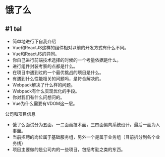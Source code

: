 # 饿了么

## #1 tel 

- 简单地进行下自我介绍
- Vue和ReactJS这样的组件相对以前的开发方式有什么不同。
- Vue和ReactJS的异同。
- 你自己进行前端技术选择的时候的一个考量依据是什么。
- 进行组件封装考察的点都是什么。
- 在项目中遇到过的一个最优挑战的项目是什么。
- 有遇到什么性能相关的问题吗，是符合解决的。
- Webpack解决了什么样的问题。
- Webpack有什么实现优化的手段。
- 你对我们有什么问想问的。
- Vue为什么需要有VDOM这一层。



公司和项目信息

- 饿了么面试分为五面，一二面而技术面，三四面偏向系统设计，最后一面为人事面。
- 当前招聘的岗位属于基础服务组，另外一个是属于业务组（目前拆分到各个业务线）
- 项目主要做的是公司内的一些项目，包括考勤之类的东西。